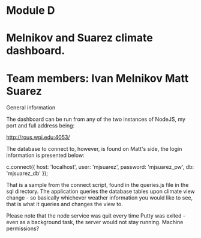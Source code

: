 Module D
=====
Melnikov and Suarez climate dashboard.
=====
Team members:
Ivan Melnikov
Matt Suarez
=====
General information

The dashboard can be run from any of the two instances of NodeJS, my port and full address being:

http://rous.wpi.edu:4053/

The database to connect to, however, is found on Matt's side, the login information is presented below:

c.connect({
    host: 'localhost',
    user: 'mjsuarez',
    password: 'mjsuarez_pw',
    db: 'mjsuarez_db'
});

That is a sample from the connect script, found in the queries.js file in the sql directory. The application queries the database tables upon climate view change - so basically whichever weather information you would like to see, that is what it queries and changes the view to.

Please note that the node service was quit every time Putty was exited - even as a background task, the server would not stay running. Machine permissions?